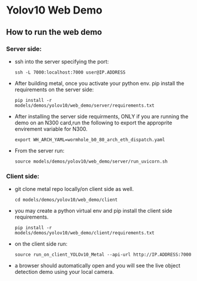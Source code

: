 # Yolov10 Web Demo

## How to run the web demo

### Server side:

- ssh into the server specifying the port:
  ```
  ssh -L 7000:localhost:7000 user@IP.ADDRESS
  ```

- After building metal, once you activate your python env. pip install the requirements on the server side:
  ```
  pip install -r models/demos/yolov10/web_demo/server/requirements.txt
  ```

- After installing the server side requirments, ONLY if you are running the demo on an N300 card,run the following to export the approprite envirement variable for N300.
  ```
  export WH_ARCH_YAML=wormhole_b0_80_arch_eth_dispatch.yaml
  ```

- From the server run:
  ```
  source models/demos/yolov10/web_demo/server/run_uvicorn.sh
  ```

### Client side:

- git clone metal repo locally/on client side as well.
  ```
  cd models/demos/yolov10/web_demo/client
  ```
- you may create a python virtual env and pip install the client side requirements.

  ```
  pip install -r models/demos/yolov10/web_demo/client/requirements.txt
  ```
- on the client side run:
  ```
  source run_on_client_YOLOv10_Metal --api-url http://IP.ADDRESS:7000
  ```
- a browser should automatically open and you will see the live object detection demo using your local camera.
